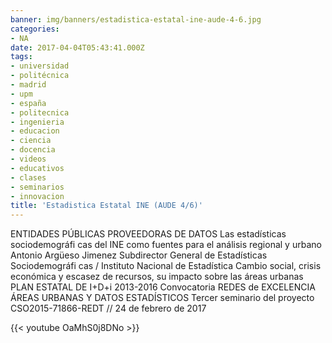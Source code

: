 ```yaml
---
banner: img/banners/estadistica-estatal-ine-aude-4-6.jpg
categories:
- NA
date: 2017-04-04T05:43:41.000Z
tags:
- universidad
- politécnica
- madrid
- upm
- españa
- politecnica
- ingenieria
- educacion
- ciencia
- docencia
- videos
- educativos
- clases
- seminarios
- innovacion
title: 'Estadistica Estatal INE (AUDE 4/6)'
---
```


ENTIDADES PÚBLICAS PROVEEDORAS DE DATOS
Las estadísticas sociodemográfi cas del INE como fuentes para el análisis regional y urbano
Antonio Argüeso Jimenez
Subdirector General de Estadísticas Sociodemográfi cas / Instituto Nacional de Estadística
Cambio social, crisis económica y escasez de recursos, su impacto sobre las áreas urbanas
PLAN ESTATAL DE I+D+i 2013-2016
Convocatoria REDES de EXCELENCIA
ÁREAS URBANAS Y DATOS ESTADÍSTICOS
Tercer seminario del proyecto CSO2015-71866-REDT // 24 de febrero de 2017

{{< youtube OaMhS0j8DNo >}}
